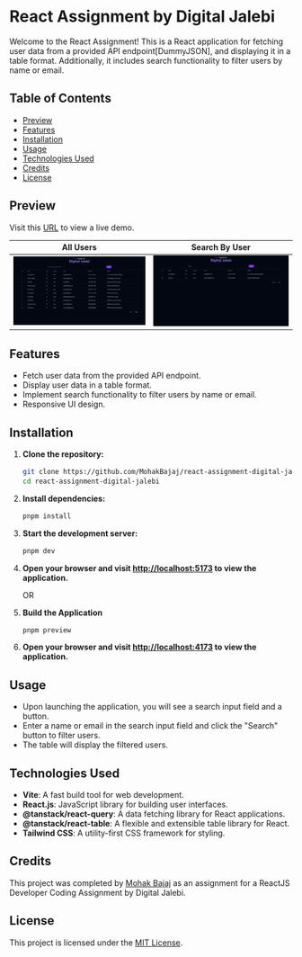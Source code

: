 # React Assignment by Digital Jalebi

Welcome to the React Assignment! This is a React application for fetching user data from a provided API endpoint[DummyJSON], and displaying it in a table format. Additionally, it includes search functionality to filter users by name or email.

## Table of Contents

- [Preview](#preview)
- [Features](#features)
- [Installation](#installation)
- [Usage](#usage)
- [Technologies Used](#technologies-used)
- [Credits](#credits)
- [License](#license)

## Preview

Visit this [URL](https://react-assignment-digital-jalebi.vercel.app/) to view a live demo.

|         All Users          |        Search By User         |
| :------------------------: | :---------------------------: |
| ![All](/demo_images/1.png) | ![Search](/demo_images/2.png) |

## Features

- Fetch user data from the provided API endpoint.
- Display user data in a table format.
- Implement search functionality to filter users by name or email.
- Responsive UI design.

## Installation

1. **Clone the repository:**

   ```bash
   git clone https://github.com/MohakBajaj/react-assignment-digital-jalebi.git
   cd react-assignment-digital-jalebi
   ```

2. **Install dependencies:**

   ```bash
   pnpm install
   ```

3. **Start the development server:**

   ```bash
   pnpm dev
   ```

4. **Open your browser and visit [http://localhost:5173](http://localhost:5173) to view the application.**

   OR

5. **Build the Application**

   ```bash
   pnpm preview
   ```

6. **Open your browser and visit [http://localhost:4173](http://localhost:4173) to view the application.**

## Usage

- Upon launching the application, you will see a search input field and a button.
- Enter a name or email in the search input field and click the "Search" button to filter users.
- The table will display the filtered users.

## Technologies Used

- **Vite**: A fast build tool for web development.
- **React.js**: JavaScript library for building user interfaces.
- **@tanstack/react-query**: A data fetching library for React applications.
- **@tanstack/react-table**: A flexible and extensible table library for React.
- **Tailwind CSS**: A utility-first CSS framework for styling.

## Credits

This project was completed by [Mohak Bajaj](https://github.com/mohakbajaj) as an assignment for a ReactJS Developer Coding Assignment by Digital Jalebi.

## License

This project is licensed under the [MIT License](LICENSE).
